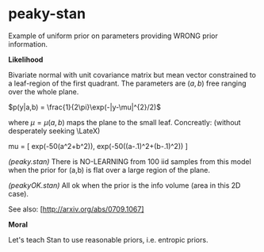 peaky-stan
==========

Example of uniform prior on parameters providing WRONG prior information.

**Likelihood**

Bivariate normal with unit covariance matrix but mean vector
constrained to a leaf-region of the first quadrant. The parameters
are $(a,b)$ free ranging over the whole plane.

$p(y|a,b) = \frac{1}{2\pi}\exp(-|y-\mu|^{2}/2)$

where  $\mu = \mu(a,b)$ maps the plane to the small leaf.
Concreatly: (without desperately seeking \LateX)

mu = [ exp(-50(a^2+b^2)), exp(-50((a-.1)^2+(b-.1)^2)) ]

*(peaky.stan)*
There is NO-LEARNING from 100 iid samples from this model when
the prior for (a,b) is flat over a large region of the plane.

*(peakyOK.stan)*
All ok when the prior is the info volume (area in this 2D case).

See also:
[http://arxiv.org/abs/0709.1067]


**Moral**

Let's teach Stan to use reasonable priors, i.e. entropic priors.


